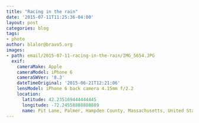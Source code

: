 ```yaml
---
title: "Racing in the rain"
date: '2015-07-11T11:25:36-04:00'
layout: post
categories: blog
tags:
- photo
author: blalor@bravo5.org
images:
- path: email/2015-07-11-racing-in-the-rain/IMG_5654.JPG
  exif:
    cameraMake: Apple
    cameraModel: iPhone 6
    cameraSWVer: '8.3'
    dateTimeOriginal: '2015-06-21T12:21:06'
    lensModel: iPhone 6 back camera 4.15mm f/2.2
    location:
      latitude: 42.235169444444445
      longitude: -72.24558888888889
      name: Pit Lane, Palmer, Hampden County, Massachusetts, United States of America
---
```





